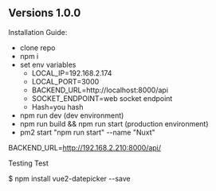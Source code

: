 Versions 1.0.0
--------------

Installation Guide:
  - clone repo
  - npm i
  - set env variables
      - LOCAL_IP=192.168.2.174
      - LOCAL_PORT=3000
      - BACKEND_URL=http://localhost:8000/api
      - SOCKET_ENDPOINT=web socket endpoint
      - Hash=you hash
  - npm run dev (dev environment)
  - npm run build && npm run start (production environment)
  - pm2 start "npm run start" --name "Nuxt"



  BACKEND_URL=http://192.168.2.210:8000/api/

Testing Test

$ npm install vue2-datepicker --save

